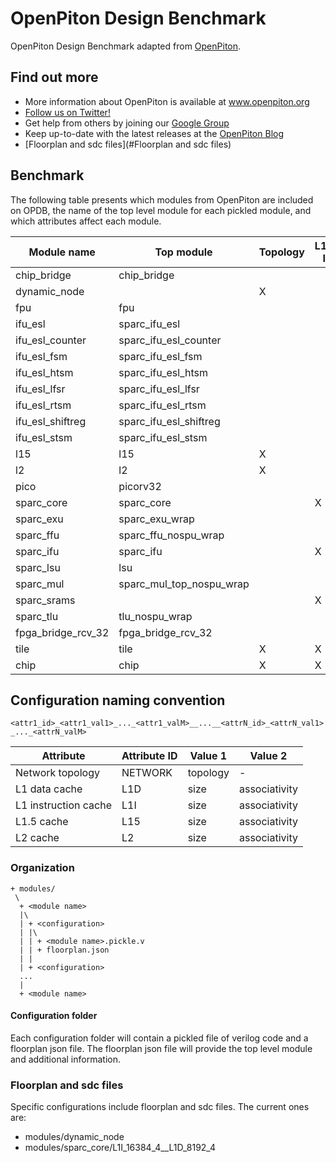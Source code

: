 # OpenPiton Design Benchmark
OpenPiton Design Benchmark adapted from [OpenPiton](https://github.com/PrincetonUniversity/openpiton).

## Find out more

- More information about OpenPiton is available at www.openpiton.org
- [Follow us on Twitter!](https://www.twitter.com/openpiton)
- Get help from others by joining our [Google Group](https://groups.google.com/group/openpiton)
- Keep up-to-date with the latest releases at the [OpenPiton Blog](https://openpiton-blog.princeton.edu)
- [Floorplan and sdc files](#Floorplan and sdc files)

## Benchmark

The following table presents which modules from OpenPiton are included on OPDB, the name of the
top level module for each pickled module, and which attributes affect each module.


| Module name        | Top module               | Topology | L1-I | L1-D | L1.5 | L2 |
|--------------------|--------------------------|----------|------|------|------|----|
| chip_bridge        | chip_bridge              |          |      |      |      |    |
| dynamic_node       |                          | X        |      |      |      |    |
| fpu                | fpu                      |          |      |      |      |    |
| ifu_esl            | sparc_ifu_esl            |          |      |      |      |    |
| ifu_esl_counter    | sparc_ifu_esl_counter    |          |      |      |      |    |
| ifu_esl_fsm        | sparc_ifu_esl_fsm        |          |      |      |      |    |
| ifu_esl_htsm       | sparc_ifu_esl_htsm       |          |      |      |      |    |
| ifu_esl_lfsr       | sparc_ifu_esl_lfsr       |          |      |      |      |    |
| ifu_esl_rtsm       | sparc_ifu_esl_rtsm       |          |      |      |      |    |
| ifu_esl_shiftreg   | sparc_ifu_esl_shiftreg   |          |      |      |      |    |
| ifu_esl_stsm       | sparc_ifu_esl_stsm       |          |      |      |      |    |
| l15                | l15                      | X        |      | X    | X    | X  |
| l2                 | l2                       | X        |      |      | X    | X  |
| pico               | picorv32                 |          |      |      |      |    |
| sparc_core         | sparc_core               |          | X    | X    |      |    |
| sparc_exu          | sparc_exu_wrap           |          |      |      |      |    |
| sparc_ffu          | sparc_ffu_nospu_wrap     |          |      |      |      |    |
| sparc_ifu          | sparc_ifu                |          | X    |      |      |    |
| sparc_lsu          | lsu                      |          |      | X    |      |    |
| sparc_mul          | sparc_mul_top_nospu_wrap |          |      |      |      |    |
| sparc_srams        |                          |          | X    | X    |      |    |
| sparc_tlu          | tlu_nospu_wrap           |          |      |      |      |    |
| fpga_bridge_rcv_32 | fpga_bridge_rcv_32       |          |      |      |      |    |
| tile               | tile                     | X        | X    | X    | X    | X  |
| chip               | chip                     | X        | X    | X    | X    | X  |

## Configuration naming convention



`<attr1_id>_<attr1_val1>_..._<attr1_valM>__...__<attrN_id>_<attrN_val1>_..._<attrN_valM>`

Attribute            | Attribute ID | Value 1  | Value 2       |
---------------------|--------------|----------|---------------|
Network topology     | NETWORK      | topology | -             |
L1 data cache        | L1D          | size     | associativity |
L1 instruction cache | L1I          | size     | associativity |
L1.5 cache           | L15          | size     | associativity |
L2 cache             | L2           | size     | associativity |


### Organization

```
+ modules/
 \
  + <module name>
  |\
  | + <configuration>
  | |\
  | | + <module name>.pickle.v
  | | + floorplan.json
  | |
  | + <configuration>
  ...
  |
  + <module name>
```
#### Configuration folder

Each configuration folder will contain a pickled file of verilog code and a floorplan json file.
The floorplan json file will provide the top level module and additional information.

### Floorplan and sdc files

Specific configurations include floorplan and sdc files. The current ones are:

* modules/dynamic_node
* modules/sparc_core/L1I_16384_4__L1D_8192_4